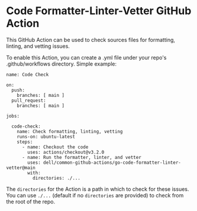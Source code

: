 # Code Formatter-Linter-Vetter GitHub Action
This GitHub Action can be used to check sources files for formatting, linting, and vetting issues.

To enable this Action, you can create a .yml file under your repo's .github/workflows directory. 
Simple example:

```
name: Code Check

on:
  push:
    branches: [ main ]
  pull_request:
    branches: [ main ]

jobs:

  code-check:
    name: Check formatting, linting, vetting
    runs-on: ubuntu-latest
    steps:
      - name: Checkout the code
        uses: actions/checkout@v3.2.0
      - name: Run the formatter, linter, and vetter
        uses: dell/common-github-actions/go-code-formatter-linter-vetter@main
        with:
          directories: ./...
```

The `directories` for the Action is a path in which to check for these issues. You can use `./...` (default if no `directories` are provided) to check from the root of the repo.